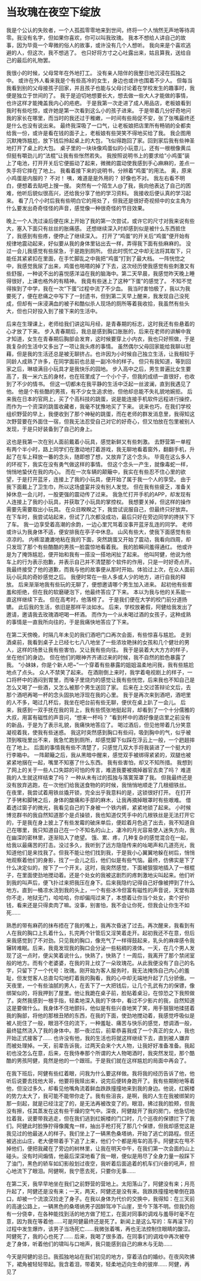 # 当玫瑰在夜空下绽放

我是个公认的失败者，一个人孤孤零零地来到世间，终将一个人悄然无声地等待凋零。我没有名字，但如果你喜欢，你可以叫我玫瑰。 我本不想给人讲自己的故事，因为毕竟一个卑微的俗人的故事，或许没有几个人想听。 我向来是个喜欢逃避的人，但这次，我不想逃了。 也只好将方寸之心吐露出来，姑且算我，送给自己的最后的礼物罢。

我很小的时候，父母常年在外地打工。 没有亲人陪伴的我整日地沉浸在孤独之中。 或许在外人看来我是个有些高冷的女生，身边也或许也围着不少人。 但每当我看到别的父母接孩子回家，并且孩子也能与父母讨论着在学校发生的趣事时，我便是独立于世间的了。 我于是迫切地想要长大，想去做一些大人才能做的事情，也许这样才能掩盖我内心的疮疤。 于是我第一次走进了成人用品店，老板娘看到我时有些吃惊，或许她是第一次看到这么小的孩子进来。 于是带着几分好奇地问我的家长在哪里，而当时的我还过于稚嫩，一时间有些局促不安，张了张嘴最终还是什么也没有说出来。 最终我深吸了一口气，让老板娘把店里所有畅销的全都卖给我一份，或许是看在钱的面子上，老板娘有些哭笑不得地买给了我。 我企图用沉默掩饰尴尬，放下钱后拎起桌上的大包，飞似得跑回了家。回到家后我有些神圣地打开了桌上的大包。 桌子里的一块块像鸡蛋似的小玩意儿，还有一根根像黄瓜但挺有嚼劲儿的“法棍”让我有些怅然若失。 我按照说明书上的要求给“小鸡蛋”装上了电池，打开开关后它便振动了起来，微微的震动使我感到手心麻麻的，差点一失手将它摔在了地上。 我看着接下来的说明书，分辨着“鸡蛋”的用法。 奥，原来小鸡蛋是内服的？ 不对！ 咦，难道是是外用的？ 好像也不对。 我左右看不明白，便想着去贴吧上搜一搜。 突然有一个陌生人@了我，我向他表达了自己的困难，他听后貌似很高兴，还给我分享了他的学习资料。 我接收后便认真的学习起来。 看了几个小时后我有些明白它的用处了，但我还是很好奇视频中的女主角为什么要发出奇奇怪怪的声音，感觉像一种很奇怪的节目效果。

晚上一个人洗过澡后便在床上开始了我的第一次尝试，或许它的尺寸对我来说有些大，塞入下面只有丝丝的胀痛感。 还想继续深入时却感到似是被什么东西抵住了，我感到有些疼，便停止了继续深入。 打开了“鸡蛋”的开关后“鸡蛋”便开始有规律地震动起来，好似要从我的身体里钻出去一样，弄得我下面有些麻麻的。 没过一会儿我感觉有些尿急，于是跑到厕所。 但此时慌忙之中却无法将其取下，只能任其紧紧扣在里面，在手忙脚乱之中我把“鸡蛋”打到了最大档。 一阵恍惚之中，我感觉我尿了出来，鸡蛋也啪嗒的掉了下去，这次经历使我感觉有些刺激又有些舒服，一种说不出的喜悦感洋溢在我的脑海中。第二天早晨，我感觉昨天晚上睡得很好，上课也格外的有精神。 我竟有些迷上了这种“下蛋”的感觉了。 不知不觉得挨到了中学，我在一次“下蛋”过程中流了不少血。 我当时害怕极了，我以为我要死了，便在悲痛之中写下了一封遗书，但到第二天早上醒来，我发现自己没死成，但却有一床浸满血的被子和酷似杀人现场的厕所等着我收拾，我虽然有些头大，但也只好投入到了接下来的生活中。

后来在生理课上，老师给我们讲这叫月经，是青春期的标志，这时我还有些悬着的心才放了下来。 步入青春期后，我总是感到胸口胀胀的，后来在老师的讲解中我才知道，女生在青春期后胸部会发育，这时候要穿上小内衣，我也只好照做，于是我复杂的生活中又多出了一项让我头疼的事情。 虽然偶尔父母回家能给我聊以慰藉，但是我的生活还总是被无聊挤占。也许因为小时候自己独立生活，让我相较于同龄人成熟了许多，在同学面前也总是一副冷冷的样子。 但只有我知道，等到回家之后，琳琅满目小玩具才是我快乐的园地。 步入高中之后，男生普遍比女生要高了，我一米六五的身材，也在班里成了一个小个子，但我的成绩一直很好，也收到了不少的情书。 但这一切都未在我平静的生活中泛起一丝波澜，直到我遇见了他。 他是个有些酷的男孩，有不少女生追求他，但他却总能不失礼貌地婉拒。 后来我在日本的官网上，买了个高科技的跳蛋，说是能连接手机软件远程进行操控，而作为一个资深的跳蛋收藏者，我毫不犹豫地买了下来。 说来也巧，在我们学校组织野营的早上，我便收到了那个神秘的跳蛋，而在老师的群发消息里，我得知这次野营要在外面住一宿，但我无法忍受自己对它的好奇心，但又怕放在包里被别人发现，于是只好装备到了自己的身上。

这也是我第一次在别人面前戴着小玩具，感觉新鲜又有些刺激。 去野营第一单程有两个半小时，路上同学们在激动地打着游戏，我无聊地看着窗外，翻翻手机，升起了在车上释放一番的念头，随即想了想，又放弃了这个念头。 毕竟在这么多人的环视下，我实在没有勇气做这样的事情。 但这个念头一产生，就像毒蛇一样，悄悄地蛰伏在我的内心。 而在一次车辆的颠簸中，我实在有些忍不住心里的欲望，于是打开蓝牙，连接上了我的小玩具，便开始了属于我一个人的享受。 由于我下面戴上了卫生巾，所以这场盛宴并没有别人发觉。 但在我有些疲乏，准备关掉休息一会儿时，一股更强的震动传了过来。 我急忙打开手机的APP，却发现有人连接上了我的小玩具，并获取了小玩具的掌控权。 我想要关掉，但这样的操作需要先需要取出小玩具。 在众目睽睽之下，我尝试说服自己，但最终只好放弃。 在下车时，我尝试站起来，但试了几次都没成功，最后只好在旁边同学的搀扶下下了车。 我一边享受着高潮的余韵，一边心里咒骂着没事开蓝牙乱连的同学。 老师或许认为我身体不适，便安排我在亭子中休息。 山风有些大，使我下面感觉有些凉凉的。 内裤湿漉漉地粘在我的下面，突然跳蛋又开始了震动，我看向四周，却只发现了那个有些酷酷的男孩一脸震惊地看着我。 我的脸瞬间羞得通红。 他或许是为了掩饰尴尬，便开始和我有一搭没一搭地闲扯了起来。 他叫阿健，他说为他车上的行为表示抱歉，并表示自己并不清楚那个软件的作用，只是一时好奇点开。 我最终接受了他的道歉，而我与他的故事便从那时开始。体验过上次，在众人面前玩小玩具的奇妙感觉之后。 我便时常在一些人多或人少的地方，进行自我的释放。 后来渐渐地我有些玩的无聊了，便想邀请哪个男生加入进来。 起初他有些害羞和拒绝，但在我的软磨硬泡下，他最终答应了下来。 本以为我与他的关系能一直这样继续下去。 但在高考时，他落榜了。 于是我们便在大学的校门前分道扬镳。 此后我的生活，依旧是那样平淡如水。 后来，学校放暑假，阿健给我发出了邀请，邀请我去玫瑰酒吧喝一杯酒。 而作为一个从未喝过酒的女孩子，这种成熟的事情是一直我所向往的，于是我痛快地答应了下来。

在第二天傍晚，时隔几年未见的我们酒吧门口再次会面，有些惊喜与尴尬。 走到酒桌前，我看到桌子上已经七七八八地坐了一些浓妆艳抹的女孩和几个健壮的男人，这样的场景让我有些害怕，又让我有些向往。 我于是装着大大方方的样子，坐在他们的身边。 但在他们的眼神齐齐递过来的时候，我不自然的脸色暴露了我。 “小妹妹，你是个新人吧~”一个穿着有些暴露的姐姐温柔地问我，我有些尴尬地点了点头。 众人不禁笑了起来。 在酒刚倒上来时，我学着电视剧上的样子，一口将杯中的酒闷到胃里，而嗓子里烧灼的感觉让我有些恍惚，后来我也不知自己是怎么又喝了一些酒，又怎么被那个男生送回了家。 后来在上交过答辩论文后，去那个酒吧再喝一杯的念头固执地浮现在我的心里。 我于是再次来到酒吧，酒吧里的人不多，喝过几杯后，我坐在吧台前有些无聊，便伏在桌上趴了一会儿。 后来，我感到一双手抚在我的背上，我有些慌张地挺起背，却看到了一个十分儒雅的大叔，用富有磁性的声音问，“想来一杯吗？ ”看到杯中的酒好像是店里之前没有的新品，于是为了表示礼貌，我痛快地答应了。 喝过酒后，但见他带着几分笑意凝视着我，使我有些迷惑。 我这时突然感到胸口有些闷，吸到胸中的气，似乎被顶到喉咙里出不来，我急忙跑到厕所，却感觉脚下似踩在浮云上一般，一个趔趄摔在了地上。 后面的事情我有些不清楚了，只感觉几双大手将我装进了一个挺大的行李箱中。 一阵颠簸之后，我从黑暗中醒来，感觉双手被绑得紧紧的，双腿也被紧紧地捆在一起，嘴里不知塞了什么东西。 我有些害怕，却又不知所措。 我想到了网上的关于一些人口失踪的可怕的传言，难道我要被摘掉器官去卖了吗？ 难道我的人生就这样结束了吗？ 一种从未有过的孤独与落寞笼罩了我。 但我最终还是没有放弃逃跑，在一次他们给我送食物的的时候，我悄悄地顺走了几根细铁丝。 在夜里，我尝试着用铁丝撬开锁，完全出乎我意料的是，这锁很好打开。 在打开了手铐和脚铐之后，身体的酸痛和手部的麻木，让我再摘掉眼罩时有些艰难。 借着透过窗子的微光，我看见自己的下身被一个铁内裤，紧紧地锁了起来。 小时候博览群书的我自然知道那个是贞操锁，我也知道仅凭手中的几根铁丝是无法打开它的，于是我在身上披上了有些发霉的破床单后，便趁着月色逃了出去，我不知道自己在哪里，我只知道自己在一个不知名的山上，凄冷的月光容易使人迷失方向，我在幽深的密林里，逐渐陷入了绝望。 饿、累、疼，几种复杂的感觉混合在一起，给我以最痛苦的打击。没过多久，我听到了远方隐隐传来的吆喝声和几道亮光，我知道他们是来找我了。但我不能让他们找到我，于是我小心翼翼地躲在树后，悄悄地观察着他们的身影，找了一会儿之后，他们似是有些气恼。最终，仿佛实是下了什么决定似的，按下了一个开关。这时，我突然感觉，下面被狠狠地插入了一根棍子，在里面使劲地搅动着。还是个处女的我被这剧烈的疼刺激地尖叫起来。他们听到我的叫声后，便飞扑过来把我压在身下。后来我隐约记得自己好像被押到了什么地方。直到一桶凉水浇到我的头上，一个有些冰冷但富有磁性的声音说，天堂有路你不走，地狱无门，哈哈哈，你却偏闯过来了，本想着让你当个处女，卖个好价钱，看来还是只得卖肉了嘛。没事，别害怕，我不会让你死，但我会让你生不如死……

熟悉的带有麻药的抹布捂在了我的嘴上，我再次昏迷了过去。再次醒来，我看到有人在我的胸口上扎着什么，扎完两个针管后又淫笑着走开。起初我还不在意，但后来我感觉到了不对劲。只见我的胸口，像充气了一样得鼓起来，乳头的麻痒感令我辗转难眠。后来，我竟发现我的胸口会分泌一些粘稠的液体。一天，在几个男人发现了这一点时，便尖笑着说什么，快熟了，快熟了！一周后，我离开了那个禁闭室般的地方。而有个老婆婆，在我的背上纹了一朵玫瑰花。从此我便没有了自己的名字，只留下了一个代号：玫瑰。刚开始为客人服务时，我无法掩饰自己内心的羞耻，但发觉客人总直勾勾地盯着我的胸看，我的心中却无端地升起了几分骄傲。一天夜里，一个有些油腻的男人，在丢下了一大把钱后，让几个孔武有力的保镖，像绑架似的，将我押到了屋里。他让我跪在桌子前，脸贴着桌沿，在惊恐之下我照做了。突然我感到一根手指，轻柔地深入我的下体中，看过不少影片的我，自然知道这是要做什么。我身体不住地颤抖，他似是有些兴奋地笑了笑，用手狠狠地揉搓着我的胸部，将他的那根丑陋的东西，在我的下面，使劲地搅动着，我感觉呼吸似是被人扼住了一般，眼泪不住的流下，一种羞耻、痛苦与快乐的感觉，想调酒一般，最终猛然浇入了我的身体中。那一夜过后，前辈恭喜我成了一个真正的女人，我也开始正式接客了……
也许没有他，我的生活也将就这样继续下去，直到被人嫌弃而被处理掉。一天，前辈告诉我，过两天会来个大人物，让我好好准备准备。我起初也没怎么在意，后来，在我侍奉那个所谓的大人物喝酒时，我突然发现，那个酷酷的男孩阿健，竟然是他的一个跟班。于是我们就在这样尴尬的局面中再会了。

在我下班后，阿健有些红着眼，问我为什么要这样做。我将我的经历告诉了他，他听后说要去找他大哥，他要将我赎出来，说完后便转身跑开了。我有些期盼地等着他，但没过多久，却看见他嘴角流着鲜血跌跌撞撞地来到我的身边。他说，红婉楼的势力太大了，我可能不能带你走了。我有些沮丧，是啊，我的人生在我被绑架的那一刻起，就是已经注定了的，是无法再被改变了的。眼泪，拂过我的脸颊，但我没有擦，任其蒸发在这有些干燥的空气中。深夜，阿健敲开了我的房门，他急切地拉着我，说要带我逃走，但在我们逃到红婉楼的门口时，几个巡夜的保镖拦下了我们。阿健此时脸狰狞得像魔鬼一样，抽出手枪打死了那几个保镖，但我却感觉这是我见过的他最迷人的样子。我们坐上了一辆黑色桑塔纳，开始了逃亡的路程。但还被逃出山庄，老大便带着手下追了上来，他们个个都是用车的高手。阿健实在甩不掉他们，便把我藏在了旁边的树林里，让我在明天中午，在我们第一次会面的山上碰头。没有时间煽情，他最后深深地看了我一眼，便似是用尽了全身力量一般踩下了油门，黑色的轿车如幻影般划过夜空，我听着后面追着的机车们兴奋的吼声，担心地流下了眼泪。阿健啊，我宁愿去死，只要你无事……

在第二天，我早早地坐在我们之前野营的营地上。太阳落山了，阿健没有来；月亮升起了，阿健还是没有来；一天，两天，阿健还是没有来。我跌跌撞撞地晕倒在路口，却被一个流浪汉捡走了身子。在我以身体为代价的交换中，我得知：在三天前的高速公路上，一辆黑色的桑塔纳男子因醉驾冲下山崖，至今下落不明。但我仍抱有一分侥幸，在各种能找到活的地方做了短工，在面对同事的调戏与羞辱时毫不在意，因为我在等着他……可是阿健最终还是死了。新闻上是这么写的：车再滚下的过程中发生爆炸，该男子当场死亡……我微张着嘴，再也无法控制住眼睛的酸涩。阿健死了，我的心也死了……
后来，我喝了很多酒，在同事们的调戏中再次被夺走了身体，听着他们的啸叫与口哨声，我只能感到自己的麻木与无助……

今天是阿健的忌日。我孤独地站在我们初见的地方，穿着洁白的婚纱。在夜风吹拂下，裙角被轻轻带起。我含着泪，带着笑，轻柔地迈向生命的彼岸……
阿健，再见了